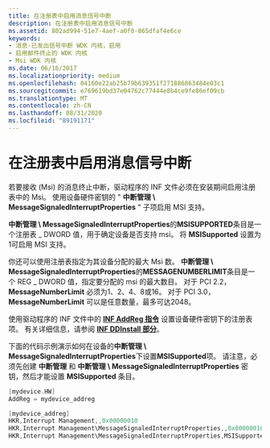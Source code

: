 ```yaml
---
title: 在注册表中启用消息信号中断
description: 在注册表中启用消息信号中断
ms.assetid: 802ad994-51e7-4aef-a0f0-865dfaf4e6ce
keywords:
- 消息-已发出信号中断 WDK 内核，启用
- 启用邮件终止的 WDK 内核
- Msi WDK 内核
ms.date: 06/16/2017
ms.localizationpriority: medium
ms.openlocfilehash: 04160e22ab25b79b639351f271886863484e03c1
ms.sourcegitcommit: e769619bd37e04762c77444e8b4ce9fe86ef09cb
ms.translationtype: MT
ms.contentlocale: zh-CN
ms.lasthandoff: 08/31/2020
ms.locfileid: "89191171"
---
```

# <a name="enabling-message-signaled-interrupts-in-the-registry"></a>在注册表中启用消息信号中断


若要接收 (Msi) 的消息终止中断，驱动程序的 INF 文件必须在安装期间启用注册表中的 Msi。 使用设备硬件密钥的 " **中断管理 \\ MessageSignaledInterruptProperties** " 子项启用 MSI 支持。

**中断管理 \\ MessageSignaledInterruptProperties**的**MSISUPPORTED**条目是一个注册表 \_ DWORD 值，用于确定设备是否支持 msi。 将 **MSISupported** 设置为1可启用 MSI 支持。

你还可以使用注册表指定为其设备分配的最大 Msi 数。 **中断管理 \\ MessageSignaledInterruptProperties**的**MESSAGENUMBERLIMIT**条目是一个 REG \_ DWORD 值，指定要分配的 msi 的最大数目。 对于 PCI 2.2， **MessageNumberLimit** 必须为1、2、4、8或16。 对于 PCI 3.0， **MessageNumberLimit** 可以是任意数量，最多可达2048。

使用驱动程序的 INF 文件中的 [**INF AddReg 指令**](../install/inf-addreg-directive.md) 设置设备硬件密钥下的注册表项。 有关详细信息，请参阅 [**INF DDInstall 部分**](../install/inf-ddinstall-hw-section.md)。

下面的代码示例演示如何在设备的**中断管理 \\ MessageSignaledInterruptProperties**下设置**MSISupported**项。 请注意，必须先创建 **中断管理** 和 **中断管理 \\ MessageSignaledInterruptProperties** 密钥，然后才能设置 **MSISupported** 条目。

```cpp
[mydevice.HW]
AddReg = mydevice_addreg

[mydevice_addreg]
HKR,Interrupt Management,,0x00000010
HKR,Interrupt Management\MessageSignaledInterruptProperties,,0x00000010
HKR,Interrupt Management\MessageSignaledInterruptProperties,MSISupported,0x00010001,1
```

 

